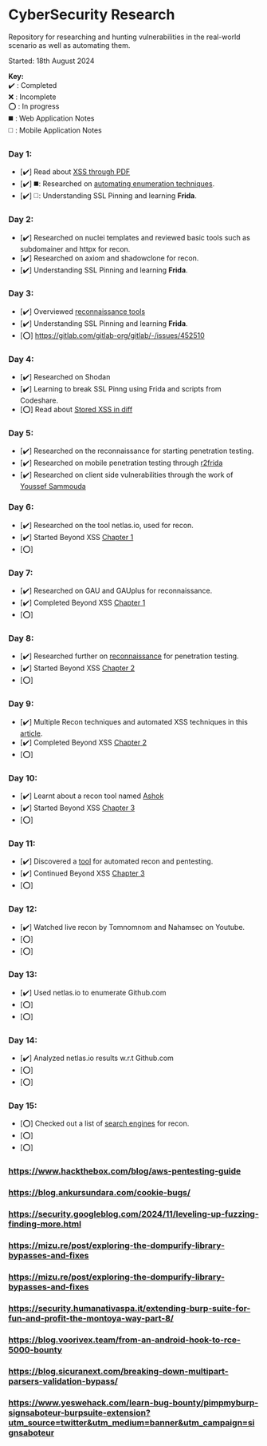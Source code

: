 # CyberSecurity Research
Repository for researching and hunting vulnerabilities in the real-world scenario as well as automating them. 

Started: 18th August 2024

**Key:**  
   ✔️ : Completed  
   ❌ : Incomplete  
   ⭕ : In progress  
   ◼️ : Web Application Notes  
   ◻️ : Mobile Application Notes  
### Day 1:
- [✔️] Read about [XSS through PDF](https://gitlab.com/gitlab-org/gitlab/-/issues/462748)
- [✔️] ◼️: Researched on [automating enumeration techniques](https://labs.detectify.com/ethical-hacking/hakluke-creating-the-perfect-bug-bounty-automation/).
- [✔️] ◻️: Understanding SSL Pinning and learning **Frida**.
### Day 2:
- [✔️] Researched on nuclei templates and reviewed basic tools such as subdomainer and httpx for recon.
- [✔️] Researched on axiom and shadowclone for recon.
- [✔️] Understanding SSL Pinning and learning **Frida**.
### Day 3:
- [✔️] Overviewed [reconnaissance tools](https://infosecwriteups.com/top-recon-tools-for-bug-bounty-hunters-fa655b8caf2e)
- [✔️] Understanding SSL Pinning and learning **Frida**.
- [⭕] https://gitlab.com/gitlab-org/gitlab/-/issues/452510
### Day 4:
- [✔️] Researched on Shodan
- [✔️] Learning to break SSL Pinng using Frida and scripts from Codeshare.
- [⭕] Read about [Stored XSS in diff](https://gitlab.com/gitlab-org/gitlab/-/issues/452510)
### Day 5:
- [✔️] Researched on the reconnaissance for starting penetration testing.
- [✔️] Researched on mobile penetration testing through [r2frida](https://github.com/nowsecure/r2frida)
- [✔️] Researched on client side vulnerabilities through the work of [Youssef Sammouda](https://www.youtube.com%2Fwatch%3Fv%3DU8lZKlz9bN0&usg=AOvVaw0NWwHocV6I0aRuysDSN6mV&opi=89978449)
### Day 6:
- [✔️] Researched on the tool netlas.io, used for recon.
- [✔️] Started Beyond XSS [Chapter 1](https://aszx87410.github.io/beyond-xss/en/)
- [⭕]
### Day 7:
- [✔️] Researched on GAU and GAUplus for reconnaissance.
- [✔️] Completed Beyond XSS [Chapter 1](https://aszx87410.github.io/beyond-xss/en/)
- [⭕]
### Day 8:
- [✔️] Researched further on [reconnaissance](https://medium.com/@aamurtazin/reconnaissance-tools-for-hacking-3b7576113699) for penetration testing.
- [✔️] Started Beyond XSS [Chapter 2](https://aszx87410.github.io/beyond-xss/en/)
- [⭕]
### Day 9:
- [✔️] Multiple Recon techniques and automated XSS techniques in this [article](https://infosecwriteups.com/how-i-found-multiple-xss-vulnerabilities-using-unknown-techniques-74f8e705ea0d).
- [✔️] Completed Beyond XSS [Chapter 2](https://aszx87410.github.io/beyond-xss/en/)
- [⭕]
### Day 10:
- [✔️] Learnt about a recon tool named [Ashok](https://github.com/powerexploit/Ashok)
- [✔️] Started Beyond XSS [Chapter 3](https://aszx87410.github.io/beyond-xss/en/)
- [⭕]
### Day 11:
- [✔️] Discovered a [tool](https://app.pentest-tools.com/login) for automated recon and pentesting.
- [✔️] Continued Beyond XSS [Chapter 3](https://aszx87410.github.io/beyond-xss/en/)
- [⭕]
### Day 12:
- [✔️] Watched live recon by Tomnomnom and Nahamsec on Youtube.
- [⭕]
- [⭕]
### Day 13:
- [✔️] Used netlas.io to enumerate Github.com
- [⭕]
- [⭕]
### Day 14:
- [✔️] Analyzed netlas.io results w.r.t Github.com
- [⭕]
- [⭕]
### Day 15:
- [⭕] Checked out a list of [search engines](https://securitycipher.com/docs/security/security-resources/search-engines-for-hackers/) for recon.
- [⭕]
- [⭕]
### https://www.hackthebox.com/blog/aws-pentesting-guide
### https://blog.ankursundara.com/cookie-bugs/
### https://security.googleblog.com/2024/11/leveling-up-fuzzing-finding-more.html
### https://mizu.re/post/exploring-the-dompurify-library-bypasses-and-fixes
### https://mizu.re/post/exploring-the-dompurify-library-bypasses-and-fixes
### https://security.humanativaspa.it/extending-burp-suite-for-fun-and-profit-the-montoya-way-part-8/
### https://blog.voorivex.team/from-an-android-hook-to-rce-5000-bounty
### https://blog.sicuranext.com/breaking-down-multipart-parsers-validation-bypass/
### https://www.yeswehack.com/learn-bug-bounty/pimpmyburp-signsaboteur-burpsuite-extension?utm_source=twitter&utm_medium=banner&utm_campaign=signsaboteur
